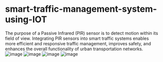 # smart-traffic-management-system-using-IOT
The purpose of a Passive Infrared (PIR) sensor is to detect motion within its field of view. Integrating PIR sensors into smart traffic systems enables more efficient and responsive traffic management, improves safety, and enhances the overall functionality of urban transportation networks. 
![image](https://github.com/velicharlasrilekha/smart-traffic-management-system-using-IOT/assets/139901523/f96787b3-c846-4415-a756-1e7d8d4d4b05)
![image](https://github.com/velicharlasrilekha/smart-traffic-management-system-using-IOT/assets/139901523/748452ad-4ada-421b-81be-f18217783df1)
![image](https://github.com/velicharlasrilekha/smart-traffic-management-system-using-IOT/assets/139901523/1d6b8386-d5cc-4c31-af8e-d0a1ca9275a0)
![image](https://github.com/velicharlasrilekha/smart-traffic-management-system-using-IOT/assets/139901523/8153bbc1-0233-41dc-baef-355ed95715d9)
